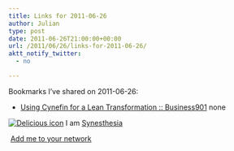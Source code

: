 ```yaml
---
title: Links for 2011-06-26
author: Julian
type: post
date: 2011-06-26T21:00:00+00:00
url: /2011/06/26/links-for-2011-06-26/
aktt_notify_twitter:
  - no

---
```

Bookmarks I&#8217;ve shared on 2011-06-26:

  * [Using Cynefin for a Lean Transformation :: Business901][1] 
    none</li> </ul> 
    
    <p class="deliciouslink">
      <a href="http://del.icio.us/synesthesia" title="See all my bookmarks on del.icio.us"><img src="https://www.synesthesia.co.uk/images/deliciousicon.jpg" alt="Delicious icon" /></a>&nbsp;I am <a href="http://del.icio.us/synesthesia" title="See all my bookmarks on del.icio.us">Synesthesia</a>
    </p>
    
    <p class="deliciouslink">
      <a href="http://del.icio.us/network?add=synesthesia" title="Add me to your del.icio.us network"><img src="https://www.synesthesia.co.uk/images/add.gif" alt="" /></a>&nbsp;<a href="http://del.icio.us/network?add=synesthesia" title="Add me to your del.icio.us network">Add me to your network</a>
    </p>

 [1]: http://business901.com/blog1/using-cynefin-for-a-lean-transformation/?utm_source=feedburner
